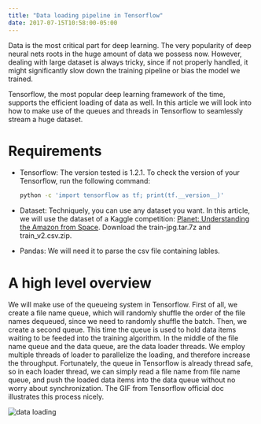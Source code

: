 ```yaml
---
title: "Data loading pipeline in Tensorflow"
date: 2017-07-15T10:58:00-05:00
---
```

Data is the most critical part for deep learning. The very popularity of deep
neural nets roots in the huge amount of data we possess now. However, dealing
with large dataset is always tricky, since if not properly handled, it might
significantly slow down the training pipeline or bias the model we trained.

Tensorflow, the most popular deep learning framework of the time, supports
the efficient loading of data as well. In this article we will look into how to
make use of the queues and threads in Tensorflow to seamlessly stream a huge
dataset.

# **Requirements**

* Tensorflow: The version tested is 1.2.1. To check the version of your
Tensorflow, run the following command:

    ```bash
    python -c 'import tensorflow as tf; print(tf.__version__)'
    ```
* Dataset: Techniquely, you can use any dataset you want. In this article, we
  will use the dataset of a Kaggle competition: [Planet: Understanding the
  Amazon from
  Space](https://www.kaggle.com/c/planet-understanding-the-amazon-from-space/data).
  Download the train-jpg.tar.7z and train_v2.csv.zip.

* Pandas: We will need it to parse the csv file containing lables.

# **A high level overview**

We will make use of the queueing system in Tensorflow. First of all, we create a
file name queue, which will randomly shuffle the order of the file names
dequeued, since we need to randomly shuffle the batch. Then, we create a second
queue. This time the queue is used to hold data items waiting to be feeded into
the training algorithm. In the middle of the file name queue and the data queue,
are the data loader threads. We employ multiple threads of loader to parallelize
the loading, and therefore increase the throughput. Fortunately, the queue in
Tensorflow is already thread safe, so in each loader thread, we can simply read
a file name from file name queue, and push the loaded data items into the data
queue without no worry about synchronization. The GIF from Tensorflow official
doc illustrates this process nicely.

![data loading](https://www.tensorflow.org/images/AnimatedFileQueues.gif)



